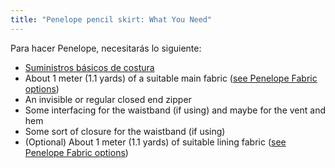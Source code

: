 ```yaml
---
title: "Penelope pencil skirt: What You Need"
---
```


Para hacer Penelope, necesitarás lo siguiente:

- [Suministros básicos de costura](/docs/sewing/basic-sewing-supplies)
- About 1 meter (1.1 yards) of a suitable main fabric ([see Penelope Fabric options](/docs/patterns/penelope/fabric))
- An invisible or regular closed end zipper
- Some interfacing for the waistband (if using) and maybe for the vent and hem
- Some sort of closure for the waistband (if using)
- (Optional) About 1 meter (1.1 yards) of suitable lining fabric ([see Penelope Fabric options](/docs/patterns/penelope/fabric))

